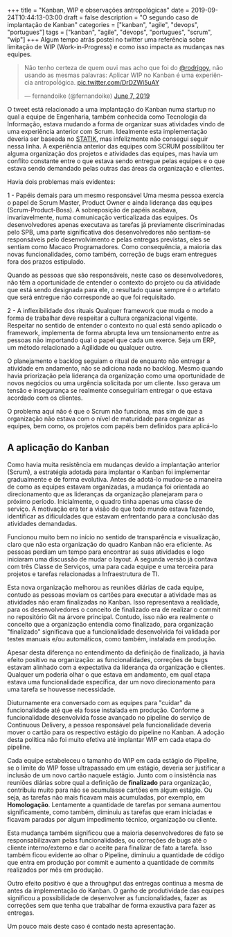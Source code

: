 +++
title = "Kanban, WIP e observações antropológicas"
date = 2019-09-24T10:44:13-03:00
draft = false
description = "O segundo caso de implantação de Kanban"
categories = ["kanban", "agile", "devops", "portugues"]
tags = ["kanban", "agile", "devops", "portugues", "scrum", "wip"]
+++
Algum tempo atrás postei no twitter uma referência sobre limitação de WIP (Work-in-Progress) e como isso impacta as mudanças nas equipes.

<blockquote class="twitter-tweet"><p lang="pt" dir="ltr">Não tenho certeza de quem ouvi mas acho que foi do <a href="https://twitter.com/rodrigoy?ref_src=twsrc%5Etfw">@rodrigoy</a>, não usando as mesmas palavras: Aplicar WIP no Kanban é uma experiência antropoĺógica. <a href="https://t.co/DrDZWi5uAY">pic.twitter.com/DrDZWi5uAY</a></p>&mdash; fernandoike (@fernandoike) <a href="https://twitter.com/fernandoike/status/1137056112996470785?ref_src=twsrc%5Etfw">June 7, 2019</a></blockquote> <script async src="https://platform.twitter.com/widgets.js" charset="utf-8"></script> 


O tweet está relacionado a uma implantação do Kanban numa startup no qual a equipe de Engenharia, também conhecida como Tecnologia da Informação, estava mudando a forma de organizar suas atividades vindo de uma experiência anterior com Scrum. Idealmente esta implementação deveria ser baseada no [STATIK](), mas infelizmente não consegui seguir nessa linha. A experiência anterior das equipes com SCRUM possibilitou ter alguma organização dos projetos e atividades das equipes, mas havia um conflito constante entre o que estava sendo entregue pelas equipes e o que estava sendo demandado pelas outras das áreas da organização e clientes.

Havia dois problemas mais evidentes:

1 - Papéis demais para um mesmo responsável
Uma mesma pessoa exercia o papel de Scrum Master, Product Owner e ainda liderança das equipes (Scrum-Product-Boss). A sobreposição de papéis acabava, invariavelmente, numa comunicação verticalizada das equipes. Os desenvolvedores apenas executava as tarefas já previamente discriminadas pelo SPB, uma parte significativa dos desenvolvedores não sentiam-se responsáveis pelo desenvolvimento e pelas entregas previstas, eles se sentiam como Macaco Programadores. Como consequência, a maioria das novas funcionalidades, como também, correção de bugs eram entregues fora dos prazos estipulado.

Quando as pessoas que são responsáveis, neste caso os desenvolvedores, não têm a oportunidade de entender o contexto do projeto ou da atividade que está sendo designada para ele, o resultado quase sempre é o artefato que será entregue não corresponde ao que foi requisitado.

2 - A inflexibilidade dos rituais
Qualquer framework que muda o modo a forma de trabalhar deve respeitar a cultura organizacional vigente. Respeitar no sentido de entender o contexto no qual está sendo aplicado o framework, implementa de forma abrupta leva um tensionamento entre as pessoas não importando qual o papel que cada um exerce. Seja um ERP, um método relacionado a Agilidade ou qualquer outro.

O planejamento e backlog seguiam o ritual de enquanto não entregar a atividade em andamento, não se adiciona nada no backlog. Mesmo quando havia priorização pela liderança da organização como uma oportunidade de novos negócios ou uma urgência solicitada por um cliente. Isso gerava um tensão e insegurança se realmente conseguiriam entregar o que estava acordado com os clientes.

O problema aqui não é que o Scrum não funciona, mas sim de que a organização não estava com o nível de maturidade para organizar as equipes, bem como, os projetos com papéis bem definidos para aplicá-lo


## A aplicação do Kanban

Como havia muita resistência em mudanças devido a implantação anterior (Scrum), a estratégia adotada para implantar o Kanban foi implementar gradualmente e de forma evolutiva. Antes de adotá-lo mudou-se a maneira de como as equipes estavam organizadas, a mudança foi orientada ao direcionamento que as lideranças da organização planejaram para o próximo período. Inicialmente, o quadro tinha apenas uma classe de serviço. A motivação era ter a visão de que todo mundo estava fazendo, identificar as dificuldades que estavam enfrentando para a conclusão das atividades demandadas.

Funcionou muito bem no início no sentido de transparência e visualização, claro que não esta organização do quadro Kanban não era eficiente. As pessoas perdiam um tempo para encontrar as suas atividades e logo iniciaram uma discussão de mudar o layout. A segunda versão já contava com três Classe de Serviços, uma para cada equipe e uma terceira para projetos e tarefas relacionadas a Infraestrutura de TI.

Esta nova organização melhorou as reuniões diárias de cada equipe, contudo as pessoas moviam os cartões para executar a atividade mas as atividades não eram finalizadas no Kanban. Isso representava a realidade, para os desenvolvedores o conceito de finalizado era de realizar o commit no repositório Git na árvore principal. Contudo, isso não era realmente o conceito que a organização entendia como finalizado, para organização "finalizado" significava que a funcionalidade desenvolvida foi validada por testes manuais e/ou automáticos, como também, instalada em produção.

Apesar desta diferença no entendimento da definição de finalizado, já havia efeito positivo na organização: as funcionalidades, correções de bugs estavam alinhado com a expectativa da liderança da organização e clientes. Qualquer um poderia olhar o que estava em andamento, em qual etapa estava uma funcionalidade específica, dar um novo direcionamento para uma tarefa se houvesse necessidade.

Diuturnamente era conversado com as equipes para "cuidar" da funcionalidade até que ela fosse instalada em produção. Conforme a funcionalidade desenvolvida fosse avançado no pipeline do serviço de Continuous Delivery, a pessoa responsável pela funcionalidade deveria mover o cartão para os respectivo estágio do pipeline no Kanban. A adoção desta política não foi muito efetiva até implantar WIP em cada etapa do pipeline.

Cada equipe estabeleceu o tamanho do WIP em cada estágio do Pipeline, se o limite do WIP fosse ultrapassado em um estágio, deveria ser justificar a inclusão de um novo cartão naquele estágio. Junto com o insistência nas reuniões diárias sobre qual a definição de **finalizado** para organização, contribuiu muito para não se acumulasse cartões em algum estágio. Ou seja, as tarefas não mais ficavam mais acumuladas, por exemplo, em **Homologação**. Lentamente a quantidade de tarefas por semana aumentou significamente, como também, diminuiu as tarefas que eram iniciadas e ficavam paradas por algum impedimento técnico, organização ou cliente.

Esta mudança também significou que a maioria desenvolvedores de fato se responsabilizavam pelas funcionalidades, ou correções de bugs até o cliente interno/externo e dar o aceite para finalizar de fato a tarefa. Isso também ficou evidente ao olhar o Pipeline, diminuiu a quantidade de código que entra em produção por commit e aumento a quantidade de commits realizados por mês em produção. 

Outro efeito positivo é que a throughput das entregas continua a mesma de antes da implementação do Kanban. O ganho de produtividade das equipes significou a possibilidade de desenvolver as funcionalidades, fazer as correções sem que tenha que trabalhar de forma exaustiva para fazer as entregas.

Um pouco mais deste caso é contado nesta apresentação. 

<script async class="speakerdeck-embed" data-id="ec9e2e0c2257405080121b334fe62e6a" data-ratio="1.77777777777778" src="//speakerdeck.com/assets/embed.js"></script>
